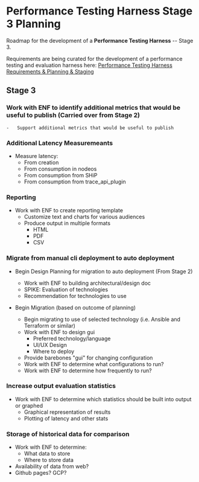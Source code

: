 # Performance Testing Harness Stage 3 Planning

Roadmap for the development of a **Performance Testing Harness** -- Stage 3.

Requirements are being curated for the development of a performance testing and evaluation harness here: [Performance Testing Harness Requirements & Planning & Staging](https://github.com/eosnetworkfoundation/product/tree/main/performance-harness/proposals)


## Stage 3

### Work with ENF to identify additional metrics that would be useful to publish (Carried over from Stage 2)
    -   Support additional metrics that would be useful to publish

### Additional Latency Measuremeants

-   Measure latency:
    -   From creation
    -   From consumption in nodeos
    -   From consumption from SHiP
    -   From consumption from trace_api_plugin

### Reporting

-   Work with ENF to create reporting template
    -   Customize text and charts for various audiences
    -   Produce output in multiple formats
        -   HTML
        -   PDF
        -   CSV

### Migrate from manual cli deployment to auto deployment

-   Begin Design Planning for migration to auto deployment (From Stage 2)
    -   Work with ENF to building architectural/design doc
    -   SPIKE: Evaluation of technologies
    -   Recommendation for technologies to use

-   Begin Migration (based on outcome of planning)

    -   Begin migrating to use of selected technology (i.e. Ansible and Terraform or similar)
    -   Work with ENF to design gui
        -   Preferred technology/language
        -   UI/UX Design
        -   Where to deploy
    -   Provide barebones "gui" for changing configuration
    -   Work with ENF to determine what configurations to run?
    -   Work with ENF to determine how frequently to run?

### Increase output evaluation statistics

-   Work with ENF to determine which statistics should be built into output or graphed
    -   Graphical representation of results
    -   Plotting of latency and other stats

### Storage of historical data for comparison

-   Work with ENF to determine:
    -   What data to store
    -   Where to store data
-   Availability of data from web?
-   Github pages? GCP?






